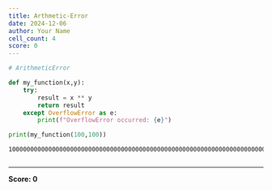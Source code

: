 ```yaml
---
title: Arthmetic-Error
date: 2024-12-06
author: Your Name
cell_count: 4
score: 0
---
```


```python
# ArithmeticError
```


```python
def my_function(x,y):
    try:
        result = x ** y
        return result
    except OverflowError as e:
        print(f"OverflowError occurred: {e}")
```


```python
print(my_function(100,100))
```

    100000000000000000000000000000000000000000000000000000000000000000000000000000000000000000000000000000000000000000000000000000000000000000000000000000000000000000000000000000000000000000000000000000000



```python

```


---
**Score: 0**
